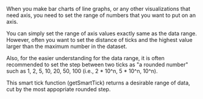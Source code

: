 When you make bar charts of line graphs, or any other visualizations that need axis, you need to set the range of numbers that you want to put on an axis.

You can simply set the range of axis values exactly same as the data range. However, often you want to set the distance of ticks and the highest value larger than the maximum number in the dataset.

Also, for the easier understanding for the data range, it is often recommended to set the step between two ticks as "a rounded number" such as 1, 2, 5, 10, 20, 50, 100 (i.e., 2 * 10^n, 5 * 10^n, 10^n).

This smart tick function (getSmartTick) returns a desirable range of data, cut by the most appopriate rounded step.